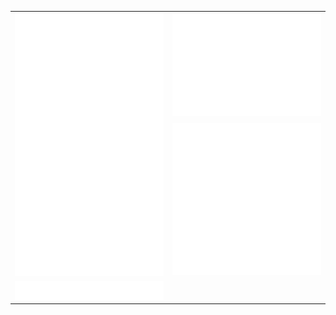 <div align="center">
 <table>
   <tr>
     <td rowspan=2> <img src="./github-metrics.svg" alt="classic" /> </td>
     <td> 
	     <img src="./metrics.plugin.isocalendar.fullyear.svg" alt="fullyear" /> 
     </td>
   </tr>
   <tr>
	   <td><img src="./metrics.plugin.graph.svg" alt="graph" /></td> 
   </tr>
<tr>
	<td>
		<img src="./metrics.plugin.code.rand.svg" alt="rand" />
	</td>
</tr>
 </table>
</div>
<!-- uwuu -->
